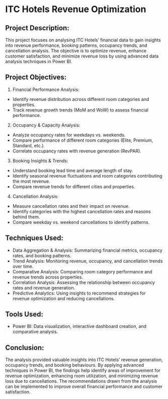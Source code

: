 # ITC Hotels Revenue Optimization

## Project Description:
This project focuses on analysing ITC Hotels’ financial data to gain insights into revenue performance, booking patterns, occupancy trends, and cancellation analysis. The objective is to optimize revenue, enhance customer satisfaction, and minimize revenue loss by using advanced data analysis techniques in Power BI.

## Project Objectives:
1. Financial Performance Analysis:
* Identify revenue distribution across different room categories and properties.
* Track revenue growth trends (MoM and WoW) to assess financial performance.
2. Occupancy & Capacity Analysis:
* Analyze occupancy rates for weekdays vs. weekends.
* Compare performance of different room categories (Elite, Premium, Standard, etc.).
* Correlate occupancy rates with revenue generation (RevPAR).
3. Booking Insights & Trends:
* Understand booking lead time and average length of stay.
* Identify seasonal revenue fluctuations and room categories contributing the most revenue.
* Compare revenue trends for different cities and properties.
4. Cancellation Analysis:
* Measure cancellation rates and their impact on revenue.
* Identify categories with the highest cancellation rates and reasons behind them.
* Compare weekday vs. weekend cancellations to identify patterns.
  
## Techniques Used:
* Data Aggregation & Analysis: Summarizing financial metrics, occupancy rates, and booking patterns.
* Trend Analysis: Monitoring revenue, occupancy, and cancellation trends over time.
* Comparative Analysis: Comparing room category performance and revenue trends across properties.
* Correlation Analysis: Assessing the relationship between occupancy rates and revenue generation.
* Predictive Analytics: Using insights to recommend strategies for revenue optimization and reducing cancellations.
  
## Tools Used:
* Power BI: Data visualization, interactive dashboard creation, and comparative analysis.
  
## Conclusion:
The analysis provided valuable insights into ITC Hotels' revenue generation, occupancy trends, and booking behaviours. By applying advanced techniques in Power BI, the findings help identify areas of improvement for revenue optimization, enhancing room utilization, and minimizing revenue loss due to cancellations. The recommendations drawn from the analysis can be implemented to improve overall financial performance and customer satisfaction.
